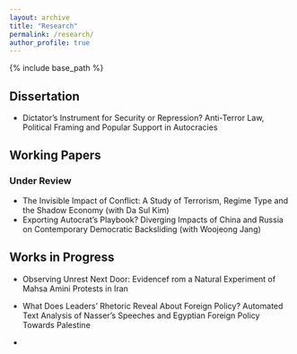 ```yaml
---
layout: archive
title: "Research"
permalink: /research/
author_profile: true
---
```


{% include base_path %}

## Dissertation 
* Dictator’s Instrument for Security or Repression? Anti-Terror Law, Political Framing and Popular Support in Autocracies

  
## Working Papers
### Under Review
* The Invisible Impact of Conflict: A Study of Terrorism, Regime Type and the Shadow Economy (with Da Sul Kim)
* Exporting Autocrat’s Playbook? Diverging Impacts of China and Russia on Contemporary Democratic Backsliding (with Woojeong Jang)

## Works in Progress
* Observing Unrest Next Door: Evidencef rom a Natural Experiment of Mahsa Amini Protests in Iran
* What Does Leaders’ Rhetoric Reveal About Foreign Policy? Automated Text Analysis of Nasser’s Speeches and Egyptian Foreign Policy Towards Palestine

* 

  
